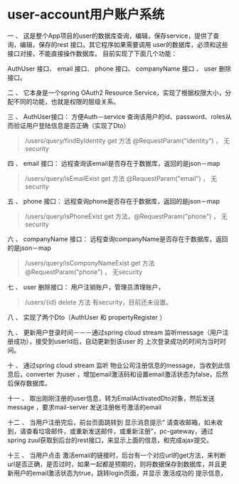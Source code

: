 # user-account用户账户系统
一 、 这是整个App项目的user的数据库查询，编辑，保存service，提供了查询，编辑，保存的rest 接口。其它程序如果需要调用
user的数据库，必须和这些接口对接，不能直接操作数据库。
目前实现了下面几个功能：

 AuthUser 接口、 email 接口、 phone 接口、 companyName 接口 、  user 删除接口。

二 、 它本身是一个spring OAuth2 Resource Service，实现了根据权限大小，分配不同的功能，也就是权限的层级关系。


三 、 AuthUser接口： 方便Auth－service 查询该用户的id、password、roles从而验证用户登陆信息是否正确（实现了Dto）

> /users/query/findByIdentity get 方法  @RequestParam("identity") ， 无security

四 、 email 接口： 远程查询该email是否存在于数据库，返回的是json－map
> /users/query/isEmailExist  get 方法 @RequestParam("email") ， 无security

五 、 phone 接口： 远程查询phone是否存在于数据库，返回的是json－map
> /users/query/isPhoneExist get 方法，@RequestParam("phone") ， 无security

六 、 companyName 接口： 远程查询companyName是否存在于数据库，返回的是json－map

> /users/query/isComponyNameExist get 方法 @RequestParam("phone") ， 无security


七 、 user 删除接口： 用户注销账户，管理员清理账户，

> /users/{id} delete 方法  有security，目前还未设置。

八 、 实现了两个Dto（AuthUser 和 propertyRegister ）

九 、 更新用户登录时间－－－通过spring cloud stream 监听message（用户注册成功），接受到userId后，自动更新到该user 的 上次登录成功的时间为当时时间。

十 、 通过spring cloud stream 监听 物业公司注册信息的message，当收到此信息后，converter 为user ，增加email激活码和设置email激活状态为false，后然后保存数据库。

十一 、 取出刚刚注册的user信息，转为EmailActivatedDto对象，然后发送message ，要求mail-server 发送注册帐号激活的email

十二 、 当用户注册完后，前台页面跳转到 显示消息提示“ 请查收邮箱，如未收到，请查看垃圾邮件，或重新发送邮件，或重新注册”，pc-gateway，通过spring zuul获取到后台的rest接口，来显示上面的信息，和完成ajax提交。

十三 、 当用户点击 激活email的链接时，后台有一个对应url的get方法，来判断url是否正确，是否过时，如果一起都是预期的，则将数据保存到数据库，并且更新用户的email激活状态为true，跳转login页面，并显示 激活成功的 提示信息，
